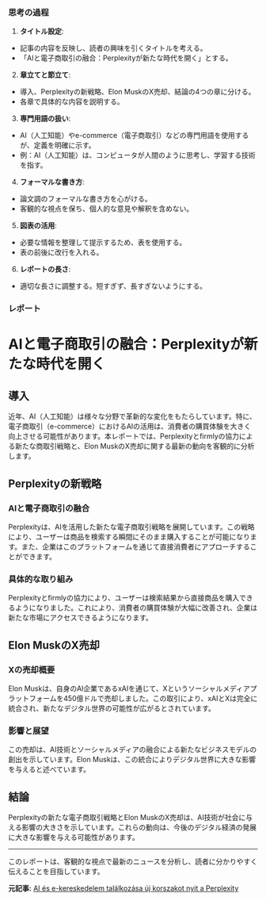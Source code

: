 ### 思考の過程

1. **タイトル設定**:
 - 記事の内容を反映し、読者の興味を引くタイトルを考える。
 - 「AIと電子商取引の融合：Perplexityが新たな時代を開く」とする。

2. **章立てと節立て**:
 - 導入、Perplexityの新戦略、Elon MuskのX売却、結論の4つの章に分ける。
 - 各章で具体的な内容を説明する。

3. **専門用語の扱い**:
 - AI（人工知能）やe-commerce（電子商取引）などの専門用語を使用するが、定義を明確に示す。
 - 例：AI（人工知能）は、コンピュータが人間のように思考し、学習する技術を指す。

4. **フォーマルな書き方**:
 - 論文調のフォーマルな書き方を心がける。
 - 客観的な視点を保ち、個人的な意見や解釈を含めない。

5. **図表の活用**:
 - 必要な情報を整理して提示するため、表を使用する。
 - 表の前後に改行を入れる。

6. **レポートの長さ**:
 - 適切な長さに調整する。短すぎず、長すぎないようにする。

### レポート

# AIと電子商取引の融合：Perplexityが新たな時代を開く

## 導入

近年、AI（人工知能）は様々な分野で革新的な変化をもたらしています。特に、電子商取引（e-commerce）におけるAIの活用は、消費者の購買体験を大きく向上させる可能性があります。本レポートでは、Perplexityとfirmlyの協力による新たな商取引戦略と、Elon MuskのX売却に関する最新の動向を客観的に分析します。

## Perplexityの新戦略

### AIと電子商取引の融合

Perplexityは、AIを活用した新たな電子商取引戦略を展開しています。この戦略により、ユーザーは商品を検索する瞬間にそのまま購入することが可能になります。また、企業はこのプラットフォームを通じて直接消費者にアプローチすることができます。

### 具体的な取り組み

Perplexityとfirmlyの協力により、ユーザーは検索結果から直接商品を購入できるようになりました。これにより、消費者の購買体験が大幅に改善され、企業は新たな市場にアクセスできるようになります。

## Elon MuskのX売却

### Xの売却概要

Elon Muskは、自身のAI企業であるxAIを通じて、Xというソーシャルメディアプラットフォームを450億ドルで売却しました。この取引により、xAIとXは完全に統合され、新たなデジタル世界の可能性が広がるとされています。

### 影響と展望

この売却は、AI技術とソーシャルメディアの融合による新たなビジネスモデルの創出を示しています。Elon Muskは、この統合によりデジタル世界に大きな影響を与えると述べています。

## 結論

Perplexityの新たな電子商取引戦略とElon MuskのX売却は、AI技術が社会に与える影響の大きさを示しています。これらの動向は、今後のデジタル経済の発展に大きな影響を与える可能性があります。

---

このレポートは、客観的な視点で最新のニュースを分析し、読者に分かりやすく伝えることを目指しています。

**元記事:** [AI és e-kereskedelem találkozása új korszakot nyit a Perplexity](https://www.hirstart.hu/hk/20250329_ez_most_komoly_musk_sajat_ai_cegenek_adja_el_az_x-et_45_milliard_atirja_a_techvilag_szabalyai)